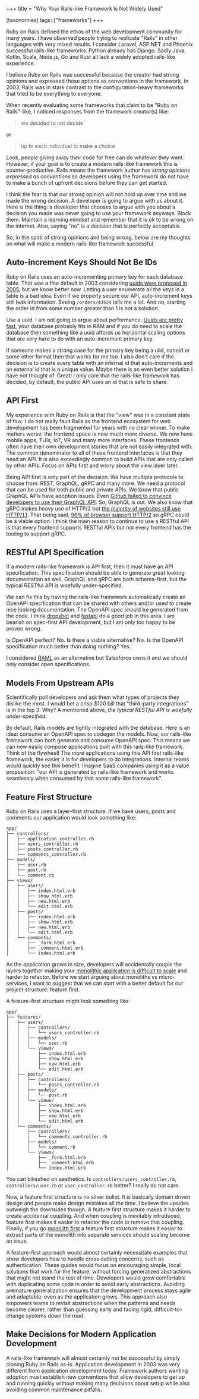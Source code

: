 +++
title = "Why Your Rails-like Framework Is Not Widely Used"

[taxonomies]
tags=["frameworks"]
+++

Ruby on Rails defined the ethos of the web development community for many years. I have observed people trying to replicate "Rails" in other languages with very mixed results. I consider Laravel, ASP.NET and Phoenix successful rails-like frameworks. Python already has Django. Sadly Java, Kotlin, Scala, Node.js, Go and Rust all lack a widely adopted rails-like experience.

<!-- more -->

I believe Ruby on Rails was successful because the creator had strong opinions and  expressed those options as conventions in the framework. In 2003, Rails was in stark contrast to the configuration-heavy frameworks that tried to be everything to everyone.

When recently evaluating some frameworks that claim to be "Ruby on Rails"-like, I noticed responses from the framework creator(s) like:

> we decided to not decide

or 

> up to each individual to make a choice

Look, people giving away their code for free can do whatever they want. However, if your goal is to create a modern rails-like framework this is counter-productive. Rails means the framework author has _strong opinions expressed as conventions_ so developers using the framework do not have to make a bunch of upfront decisions before they can get started.

I think the fear is that our strong opinion will not hold up over time and we made the wrong decision. A developer is going to argue with us about it. Here is the thing: a developer that chooses to argue with you about a decision you made was never going to use your framework anyways. Block them. Maintain a learning mindset and remember that it is ok to be wrong on the internet. Also, saying "no" is a decision that is perfectly acceptable.

So, in the spirit of strong opinions and being wrong, below are my thoughts on what will make a modern rails-like framework successful.

## Auto-increment Keys Should Not Be IDs

Ruby on Rails uses an auto-incrementing primary key for each database table. That was a fine default in 2003 considering [uuids were proposed in 2005](https://datatracker.ietf.org/doc/html/rfc4122), but we know better now. Letting a user enumerate all the keys in a table is a bad idea. Even if we properly secure our API, auto-increment keys still leak information. Seeing `/orders/43534` tells me a lot. And no, starting the order id from some number greater than 1 is not a solution.

Use a uuid. I am not going to argue about performance. [Uuids are pretty fast](https://ardentperf.com/2024/02/03/uuid-benchmark-war/), your database probably fits in RAM and if you do need to scale the database then something like a uuid affords us horizontal scaling options that are very hard to do with an auto-increment primary key.

 If someone makes a strong case for the primary key being a ulid, nanoid or some other format then that works for me too. I also don't care if the decision is to create every table with an internal id that auto-increments and an external id that is a unique value. Maybe there is an even better solution I have not thought of. Great! I only care that the rails-like framework has decided, by default, the public API uses an id that is safe to share.

## API First

My experience with Ruby on Rails is that the "view" was in a constant state of flux. I do not really fault Rails as the frontend ecosystem for web development has been fragmented for years with no clear winner. To make matters worse, the frontend space is now much more diverse. We now have mobile apps, TUIs, IoT, VR and many more interfaces. These frontends often have their own development stories that are not easily integrated with. The common denominator to all of these frontend interfaces is that they need an API. It is also exceedingly common to build APIs that are only called by other APIs. Focus on APIs first and worry about the view layer later.

Being API first is only part of the decision. We have multiple protocols to choose from: REST, GraphQL, gRPC and many more. We need a protocol that can be used for both public and private APIs. We know that public GraphQL APIs have adoption issues. Even [Github failed to convince developers to use their GraphQL API](https://github.blog/changelog/2022-08-18-deprecation-notice-graphql-for-packages/). So, GraphQL is out. We also know that gRPC makes heavy use of HTTP/2 but [the majority of websites still use HTTP/1.1](https://w3techs.com/technologies/details/ce-http2). That being said, [96% of browser support HTTP/2](https://caniuse.com/?search=HTTP%2F2) so gRPC could be a viable option. I think the main reason to continue to use a RESTful API is that every frontend supports RESTful APIs but not every frontend has the tooling to support gRPC.

## RESTful API Specification

If a modern rails-like framework is API first, then it must have an API specification. This specification should be able to generate great looking documentation as well. GraphQL and gRPC are both schema-first, but the typical RESTful API is woefully under-specified.

We can fix this by having the rails-like framework automatically create an OpenAPI specification that can be shared with others and/or used to create nice looking documentation. The OpenAPI spec should be generated from the code. I think [dropshot](https://github.com/oxidecomputer/dropshot) and [fastapi](https://github.com/fastapi/fastapi?tab=readme-ov-file#interactive-api-docs) do a good job in this area. I am bearish on spec-first API development, but I am only too happy to be proven wrong.

Is OpenAPI perfect? No. Is there a viable alternative? No. Is the OpenAPI specification much better than doing nothing? Yes.

I considered [RAML](https://raml.org/) as an alternative but Salesforce owns it and we should only consider open specifications.

## Models From Upstream APIs

Scientifically poll developers and ask them what types of projects they dislike the most. I would bet a crisp $100 bill that "third-party integrations" is in the top 3. Why? A mentioned above, _the typical RESTful API is woefully under-specified._

By default, Rails models are tightly integrated with the database. Here is an idea: consume an OpenAPI spec to codegen the models. Now, our rails-like framework can both generate and consume OpenAPI spec. This means we can now easily compose applications built with this rails-like framework. Think of the flywheel! The more applications using this API first rails-like framework, the easier it is for developers to do integrations. Internal teams would quickly see this benefit. Imagine SaaS companies using it as a value proposition: "our API is generated by rails-like framework and works seamlessly when consumed by that same rails-like framework".

## Feature First Structure

Ruby on Rails uses a layer-first structure. If we have users, posts and comments our application would look something like:

```
app/
├── controllers/
│   ├── application_controller.rb
│   ├── users_controller.rb
│   ├── posts_controller.rb
│   └── comments_controller.rb
├── models/
│   ├── user.rb
│   ├── post.rb
│   └── comment.rb
├── views/
│   ├── users/
│   │   ├── index.html.erb
│   │   ├── show.html.erb
│   │   ├── new.html.erb
│   │   └── edit.html.erb
│   ├── posts/
│   │   ├── index.html.erb
│   │   ├── show.html.erb
│   │   ├── new.html.erb
│   │   └── edit.html.erb
│   └── comments/
│       ├── _form.html.erb
│       ├── _comment.html.erb
│       └── index.html.erb
```

As the application grows in size, developers will accidentally couple the layers together making your [monolithic application is difficult to scale](https://www.cortex.io/post/monoliths-vs-microservices-whats-the-difference) and harder to refactor. Before we start arguing about monoliths vs micro-services, I want to suggest that we can start with a better default for our project structure: feature first.

A feature-first structure might look something like:
```
app/
├── features/
│   ├── users/
│   │   ├── controllers/
│   │   │   └── users_controller.rb
│   │   ├── models/
│   │   │   └── user.rb
│   │   └── views/
│   │       ├── index.html.erb
│   │       ├── show.html.erb
│   │       ├── new.html.erb
│   │       └── edit.html.erb
│   ├── posts/
│   │   ├── controllers/
│   │   │   └── posts_controller.rb
│   │   ├── models/
│   │   │   └── post.rb
│   │   └── views/
│   │       ├── index.html.erb
│   │       ├── show.html.erb
│   │       ├── new.html.erb
│   │       └── edit.html.erb
│   └── comments/
│       ├── controllers/
│       │   └── comments_controller.rb
│       ├── models/
│       │   └── comment.rb
│       └── views/
│           ├── _form.html.erb
│           ├── _comment.html.erb
│           └── index.html.erb
```

You can bikeshed on aesthetics. Is `controllers/users_controller.rb`, `controllers/user.rb` or `user_controller.rb` better? I really do not care.

Now, a feature first structure is no silver bullet. It is basically domain driven design and people make design mistakes all the time. I believe the upsides outweigh the downsides though. A feature first structure makes it harder to create accidental coupling. And when coupling is inevitably introduced, feature first makes it easier to refactor the code to remove that coupling. Finally, if you go [monolith first](https://martinfowler.com/bliki/MonolithFirst.html) a feature first structure makes it easier to extract parts of the monolith into separate services should scaling become an issue.

A feature-first approach would almost certainly necessitate examples that show developers how to handle cross cutting concerns, such as authentication. These guides would focus on encouraging simple, local solutions that work for the feature, without forcing generalized abstractions that might not stand the test of time. Developers would grow comfortable with duplicating some code in order to avoid early abstractions. Avoiding premature generalization ensures that the development process stays agile and adaptable, even as the application grows. This approach also empowers teams to revisit abstractions when the patterns and needs become clearer, rather than guessing early and facing rigid, difficult-to-change systems down the road.

## Make Decisions for Modern Application Development

A rails-like framework will almost certainly not be successful by simply cloning Ruby on Rails as-is. Application development in 2003 was very different from application development today. Framework authors wanting adoption must establish new conventions that allow developers to get up and running quickly without making many decisions about setup while also avoiding common maintenance pitfalls.
